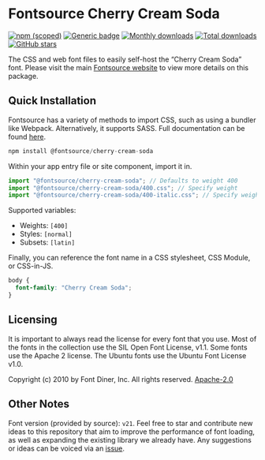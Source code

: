 # Fontsource Cherry Cream Soda

[![npm (scoped)](https://img.shields.io/npm/v/@fontsource/cherry-cream-soda?color=brightgreen)](https://www.npmjs.com/package/@fontsource/cherry-cream-soda) [![Generic badge](https://img.shields.io/badge/fontsource-passing-brightgreen)](https://github.com/fontsource/fontsource) [![Monthly downloads](https://badgen.net/npm/dm/@fontsource/cherry-cream-soda)](https://github.com/fontsource/fontsource) [![Total downloads](https://badgen.net/npm/dt/@fontsource/cherry-cream-soda)](https://github.com/fontsource/fontsource) [![GitHub stars](https://img.shields.io/github/stars/fontsource/fontsource.svg?style=social&label=Star)](https://github.com/fontsource/fontsource/stargazers)

The CSS and web font files to easily self-host the “Cherry Cream Soda” font. Please visit the main [Fontsource website](https://fontsource.org/fonts/cherry-cream-soda) to view more details on this package.

## Quick Installation

Fontsource has a variety of methods to import CSS, such as using a bundler like Webpack. Alternatively, it supports SASS. Full documentation can be found [here](https://fontsource.org/docs/getting-started/introduction).

```javascript
npm install @fontsource/cherry-cream-soda
```

Within your app entry file or site component, import it in.

```javascript
import "@fontsource/cherry-cream-soda"; // Defaults to weight 400
import "@fontsource/cherry-cream-soda/400.css"; // Specify weight
import "@fontsource/cherry-cream-soda/400-italic.css"; // Specify weight and style

```

Supported variables:
- Weights: `[400]`
- Styles: `[normal]`
- Subsets: `[latin]`

Finally, you can reference the font name in a CSS stylesheet, CSS Module, or CSS-in-JS.

```css
body {
  font-family: "Cherry Cream Soda";
}
```

## Licensing
It is important to always read the license for every font that you use.
Most of the fonts in the collection use the SIL Open Font License, v1.1. Some fonts use the Apache 2 license. The Ubuntu fonts use the Ubuntu Font License v1.0.

Copyright (c) 2010 by Font Diner, Inc. All rights reserved.
[Apache-2.0](http://www.apache.org/licenses/LICENSE-2.0.html)

## Other Notes
Font version (provided by source): `v21`.
Feel free to star and contribute new ideas to this repository that aim to improve the performance of font loading, as well as expanding the existing library we already have. Any suggestions or ideas can be voiced via an [issue](https://github.com/fontsource/fontsource/issues).